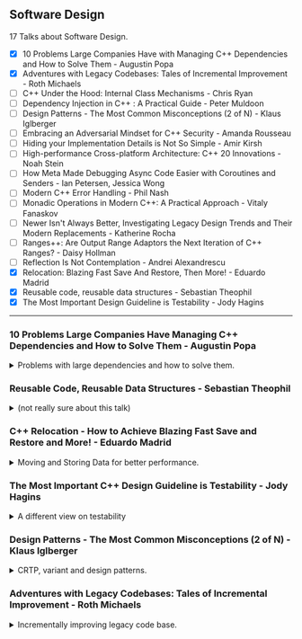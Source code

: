<!--
// cSpell:ignore relocatability Björn Fahller Blarg multiplicator soooo maat
-->

<link rel="stylesheet" type="text/css" href="../../markdown-style.css">

## Software Design

<summary>
17 Talks about Software Design.
</summary>

- [x] 10 Problems Large Companies Have with Managing C++ Dependencies and How to Solve Them - Augustin Popa
- [x] Adventures with Legacy Codebases: Tales of Incremental Improvement - Roth Michaels
- [ ] C++ Under the Hood: Internal Class Mechanisms - Chris Ryan
- [ ] Dependency Injection in C++ : A Practical Guide - Peter Muldoon
- [ ] Design Patterns - The Most Common Misconceptions (2 of N) - Klaus Iglberger
- [ ] Embracing an Adversarial Mindset for C++ Security - Amanda Rousseau
- [ ] Hiding your Implementation Details is Not So Simple - Amir Kirsh
- [ ] High-performance Cross-platform Architecture: C++ 20 Innovations - Noah Stein
- [ ] How Meta Made Debugging Async Code Easier with Coroutines and Senders - Ian Petersen, Jessica Wong
- [ ] Modern C++ Error Handling - Phil Nash
- [ ] Monadic Operations in Modern C++: A Practical Approach - Vitaly Fanaskov
- [ ] Newer Isn't Always Better, Investigating Legacy Design Trends and Their Modern Replacements - Katherine Rocha
- [ ] Ranges++: Are Output Range Adaptors the Next Iteration of C++ Ranges? - Daisy Hollman
- [ ] Reflection Is Not Contemplation - Andrei Alexandrescu
- [x] Relocation: Blazing Fast Save And Restore, Then More! - Eduardo Madrid
- [x] Reusable code, reusable data structures - Sebastian Theophil
- [x] The Most Important Design Guideline is Testability - Jody Hagins

---

### 10 Problems Large Companies Have Managing C++ Dependencies and How to Solve Them - Augustin Popa

<details>
<summary>
Problems with large dependencies and how to solve them.
</summary>

[10 Problems Large Companies Have Managing C++ Dependencies and How to Solve Them](https://youtu.be/kOW74IUH7IA?si=9R-_FSdv3w1QKKTI), [slides](https://github.com/CppCon/CppCon2024/blob/main/Presentations/10_Problems_Large_Companies_Have_with_Managing_Cpp_Dependencies_and_How_to_Solve_Them.pdf).

package libraries and dependencies management is still a top pain point for C++ developers.

- Conan
- vcpkg
- NuGet

> Preview – 10 conclusions
>
> 1. Support building from source
> 2. Build a verified binary cache
> 3. Version using baselines
> 4. Build open-source with a package manager
> 5. Cache build assets internally
> 6. Monitor, prevent, and respond to vulnerabilities
> 7. Centralize common tasks
> 8. Produce SBOMs
> 9. Global, reproducible builds
> 10. Break large migrations down into smaller milestones

#### Problem 1: ABI incompatible C++ binaries

binaries aren't portable, they depend on how they were compiled. so it leads to a very complex dependency graph, different compilers, target OS, feature flags, build configurations, etc...

the consumer needs to get the correct binary and use it, but a solution for this is to build the dependant packages from source, some package managers support this, and we can also use the CI build chain to build the dependencies. some companies moved to Monorepo architecture, where everything is built together.

this also allows for editing and tweaking the source code for the dependencies.

#### Problem 2: Build times are too long when building from source

Of course, building packages takes time, it scales poorly, as each package has it's own decencies.\
we can use a caching strategy with a shared cache for binaries with a unique hash identifier based on versions and ABI.

#### Problem 3: Version conflicts – The Diamond problem

each decency has dependencies of it's own, and if two packages consumer the same third package, they might get a version conflict.

a solution could be to move from package/libraries into "baselines", a baseline contains a set of packages with compatible versions between them.

#### Problem 4: Building open-source dependencies is hard

in-house development is more work to write, but easier to integrate, maintain and protects against legal concerns and some vulnerabilities.

a package manager can handle some of the problems with building the packages, and bridge the gap.

#### Problem 5: Organization restricts access to online downloads

organizations don't want to allow open-source code without a process, and there's always a risk that the open-source library goes down.\
we can get around this by maintain a cache (proxy) of 3rd party packages source code, which can also be moved to a protected environment that won't allow internet connection.

#### Problem 6: Security vulnerabilities in open-source code

Open source packages might have known vulnerabilities. the organization needs a strategy to monitor, review and respond to them.

#### Problem 7: Duplicated engineering cost to maintain dependencies

managing dependencies gets harder with scale, there are problems with communication, and there are times where similar work is being done in different teams.

#### Problem 8: Difficult to track or report on all dependencies

audit dependencies, build the dependency graph, producing SBOMs - software bill of materials.

#### Problem 9: Build toolchain variations across the organization

reproducible builds, tests and deployments. building in containers, establishing company-wide policies and interior tools storage.

#### Problem 10: Moving to new solution is complex or too time consuming

takes time, effort, causes un-expected problems.

we can set milestones - small changes that represent a gain in value, even if there aren't any more changes to the process. we identify the action and what benefit it provides us.

---

> Summary – 10 conclusions
>
> 1. Build C++ dependencies from source
> 2. Establish binary caching where possible
> 3. Organize dependencies + versions into baselines (fixed points in time)
> 4. Use an open-source package manager to save time / effort
> 5. Create an asset cache for sources needed to build dependencies
> 6. Develop a vulnerability monitoring, prevention, and response strategy and associated tools / workflows
> 7. Centralize common dependency management tasks, enforce consistency across organization at scale
> 8. Organize dependencies into coherent packages and start producing SBOMs
> 9. Establish a global toolchain policy and build in containers if possible
> 10. Break large migrations down into smaller milestones with a win at each step.

</details>

### Reusable Code, Reusable Data Structures - Sebastian Theophil

<details>
<summary>
(not really sure about this talk)
</summary>

[Reusable Code, Reusable Data Structures](https://youtu.be/5zkDeiyF5Rc?si=tmsS-hGBMTMCey1r), [slides](https://github.com/CppCon/CppCon2024/blob/main/Presentations/Reusable_Code_Reusable_Data_Structures.pdf)

> DRY -- don't repeat yourself -- is an important software engineering principle.\
> Repetitive code is error-prone code. Inevitably, and sooner rather than later, we will forget to change one of these repetitive code locations. C++ offers many different tools to share code and data and I often see novice and intermediate programmers struggle with choosing the best one in each situation.\
> We have template functions, template classes, std::variant, virtual classes and std::any. We have some common associated programming patterns like CRTP, templated base classes, template functions taking function arguments.\
> All of these have their uses and in my talk, I want to develop some intuitions on when to use which.

what should we use and what should we not use.\
starting with an example of centering elements in html.

for code to be reused in an efficient manner, we need to generalize the problem, understand which algorithm can help us, etc...

when we have a shared algorithm and different data, we use generic functions and concepts.

looking at some patterns: output iterators, predicate, and at the command design pattern.

> GENERIC FUNCTIONS
>
> - Need clear requirements
> - Expressed in well-known concepts
> - Reduce dependencies
> - Flexible and customizable through customization points

Generic classes, data is being templated, either in the base class or with the curiously recurring template pattern (CRTP).

mixin classes, adding functionality to un-related classes.

other options are inheritance (virtual functions) and <cpp>std::variant</cpp>, but should they really be used for code sharing? runtime polymorphism ties things together, it creates coupling and has lasting implication.

- heap allocation
- lifetime issues
- ownership

external polymorphism, global overloads, <cpp>std::variant</cpp> and <cpp>std::visit</cpp>.

</details>

### C++ Relocation - How to Achieve Blazing Fast Save and Restore and More! - Eduardo Madrid

<details>
<summary>
Moving and Storing Data for better performance.
</summary>

[C++ Relocation - How to Achieve Blazing Fast Save and Restore and More!](https://youtu.be/LnGrrfBMotA?si=RQ6R3iWcMSCTZzTK), [slides](https://github.com/CppCon/CppCon2024/blob/main/Presentations/Relocation.pdf), [event](https://cppcon2024.sched.com/event/1gZeM/relocation-blazing-fast-save-and-restore-then-more). [Data Orientation For The Win! - Eduardo Madrid - CppCon 2021](https://www.youtube.com/watch?v=QbffGSgsCcQ)

The opposite of pointe chasing.

> What's what we mean to improve?
>
> - Our systems need objects to refer to each other, and we need runtime polymorphism
> - Nothing bad per se, just that it craters performance
> - What if we are willing to do a lot of effort to improve performance lot?
> - One option is to apply **Data Orientation** techniques in general.
> - Today, we give extra attention to "relocatability"

Relocatability is how we apply data orientation techniques to make our data easy to be moved around, so it will reside in memory when it has the best performance.\
(relocatability is not about position independent code for dynamically linked libraries).

Writing code the "normal" way means we don't focus on mapping data in memory.

- storing data in classes or structs with heterogenous members.
- using pointers for objects to refer to one another.
- using virtual inheritance and overrides for runtime polymorphism
- indirections, allocations, lifetime, sharing ownership (<cpp>std::unique_ptr</cpp>, <cpp>std::shared_ptr</cpp>)

#### Data Orientation

The non-trivial way to write code takes data to memory mapping into account.

> Columnar Representation (Scattering):\
> Transforming collections of structs of members of heterogeneous typesinto one structure with arrays of homogeneous data types (going from what in databases is called a row-representation to a columnar representation) also called "scattering" or achieving structures of arrays.

That's a long way for saying "struct of arrays" over "array of structs", or moving from row-wise representations to column-wise.\
With *row-wise* representations, we have structs containing different kinds of members, pointers (which can be null), data that is differentiating the state of the object and we have containers with multiple elements of the class.\
with *column-wise*, we combine the data and the container together, we move to homogenous collection of data, all fields of the same type are stored continuously. to access a single 'item', we use a handle (Facade/Proxy design pattern).\
After scattering, we are using "entity-component systems", we no longer have objects, instead we have entities, and members are replaced with compnotents. entities and components are bound through an index in a global structure.

```cpp
// row-wise
struct Item {
  int id;
  double price;
  Specials *specials; // pointer, can be null
  Category *category;
  bool is_homemade; // messes with the data alignment
};
std::array<Item, N> items;

// column-wise
template <std::size_t N>
struct State {
  std::array<int, N> ids;
  std::array<double, N> prices;
  EfficientMap<std::size_t, Specials> specials;
  std::array<CategoryHandle, N> categories;
  EfficientSet<std::size_t> homemade;
};

auto state = State<N>;
class ItemHandle {
  std::size index;
public:
  int id() { return state.ids[index]; }
  double price() { return state.prices[index]; }
  Specials *specials() { return state.specials[id()]; }
  CategoryHandle category() { return state.categories[id()]; }
  bool &is_homemade() { return state.homemade.contains(id()); }
};
```

Allocating data homogeneously allows for better performance (SIMD, CUDA), reduces allocations, it dis-incentives communication between state change. also, moving away from using pointers allows more efficient memory dump. data is given different addresses by the allocator, so we can't restore the application correctly (the pointers are no longer valid). if we have this kind of a layout, the relations between entities are preserved through the index.

#### Allocators And Relocatability

Allocators don't care about the efficient allocation of the data, so we must be able to control and move the data, and we need the ability to maintain the allocation across the lifetime of the program, as objects are created and destroyed.

we start by re-introducing some indirection - using stable indices.

> Recapping Björn Fahller ["Cache Friendly Data + Functional + Ranges = &heartsuit;"](https://www.youtube.com/watch?v=XJzs4kC9d-Y) @C++ On Sea 2024:
>
> - He calls stable indices "stable ids", and the technique is to use an extra indirection that pays for itself in terms of performance.
> - Furthermore, you can have both the forward mapping and the backward mapping, depending on your needs.
> - This indirection is what provides the freedom to relocate!
> - Björn Fahller presented benchmarks that dove into details of wall-clock performance, cache misses, IMO his results are representative of what would be real world use.

Relocatability makes saving the state of the application trivial - just dump the data as is. and restoring it is just as easy. if the data is ever "shaken" and becomes not efficient, we can re-allocate them to make them efficient again. "shaken" data can be fragmentation (empty holes in the array), or having old and new entities stored together (if we re-used the old memory to store new data).\
Memory performance relies on time and space locality, we want to have objects that are accessed together stored together, relocating objects allows us to maintain and improve this.

One issue is using *Value Mangers*, using <cpp>std::optional</cpp>, which currently doesn't take allocators, but can take a <cpp>std::vector</cpp> type with an custom allocator. this has something to do with type erasure (<cpp>std::any</cpp>, <cpp>std::function</cpp>). the language doesn't currently have support to access internals (???).

</details>

### The Most Important C++ Design Guideline is Testability - Jody Hagins

<details>
<summary>
A different view on testability
</summary>

[The Most Important C++ Design Guideline is Testability](https://youtu.be/kgE8v5M1Eoo?si=5w4dnwmZakqDf0Yv), [slides](https://github.com/CppCon/CppCon2024/blob/main/Presentations/The_Most_Important_Design_Guideline_is_Testability.pdf), [event](https://cppcon2024.sched.com/event/1gZfl/the-most-important-design-guideline-is-testability).

> Scott Meyers has famously proclaimed that the most important general design guideline is to make interfaces easy to use correctly and hard to use incorrectly.  I don't dispute that this is one of the most important design guidelines.\
> However, in my close to 40 years of fighting in the C++ trenches, I'd argue that testability is by far the more important design guideline, and antecedent to both ease of use and performance (a particular C++ penchant).\
> In this talk, we will discuss what testability means, and why it is so important.  We will briefly discuss some popular testing techniques, but most of our time will be spent looking into items of testability that are rarely discussed, but are extremely important in practice.

Design interfaces for testability, have an holistic thought about systems and how they can be tested.

> Why is Testing Important? We are human!
>
> - Making Mistakes: Every human is really, really good at making mistakes
> - Being annoyed when OTHER people make mistakes

Testability isn't just Unit Tests and TDD (Test Driven Development).

#### Hidden State

side tangent an example about having a hidden state and how it complicates testing. the best way is to having composability, but there's an old pattern to provide access to all private members.

doing some tricks with template specializations... this shouldn't be done. but it's possible.

```cpp
template <typename TagT, auto...>
struct Sudo;

template <typename TagT>
struct Sudo<TagT>
{
  inline static typename TagT::type value{};
};

template <typename TagT, typename TagT::type Member>
struct Sudo<TagT, Member>
{
  inline static const decltype(Member) value = Sudo<TagT>::value = Member;
};

template <typename TagT, typename ObjectT>
decltype(auto)
sudo(ObjectT && object)
{
  assert(Sudo<TagT>::value);
  return std::invoke(  Sudo<TagT>::value,  std::forward<ObjectT>(object));
}

template <typename ClassT, typename MemberT, typename = void>
struct SudoTag
{
  using type = MemberT ClassT::*;
};

// usage
namespace foo::bar { class Blarg { int x = 42; }; }

using Blarg_x = SudoTag<foo::bar::Blarg, int>;
template struct Sudo<Blarg_x, &foo::bar::Blarg::x>;

int main()
{
  auto blarg = foo::bar::Blarg{};
  std::cout << sudo<Blarg_x>(blarg) << '\n'; // print blarg.x
}

// with macro - less boilerplate
  #define SUDO(NAMESPACE, TYPE, CLASS, MEMTYPE, MEMBER) \
  namespace NAMESPACE { \
  struct TYPE \
  : SudoTag<CLASS, MEMTYPE> \
  { }; \
  } \
  template struct Sudo<NAMESPACE::TYPE, &CLASS::MEMBER>
// Then, you can use it like this...
BP_SUDO(foo::bar, Blarg_x, foo::bar::Blarg, int, x);
```

#### Back to Testability

Donald Knuth - offered bounties for bugs. but didn't think highly of unit tests and other testing methodologies. has some quotes that go against what we usually think as "best practice".

- property based testing
- fuzzing

Avoid naked types - everything is a special type of it's own. never confuse the parameters and the order of the arguments. always have strong types.

#### Case Study - Knight Capital

> everything is an API.

a company that had an issue in 2012 which lost the company 10 million dollars per minute for 45 minutes. they did some stock trading and things went bad. they had unused code still in the system, and they wanted to reuse a flag that was for the old system for the new one. the code was changed as part of refactoring but wasn't tested, eventually, the new version of the code was deployed to all but one machine. when the application went live, the one computer run the old code, which was called because of the repurposed flag, and then old code did the wrong thing, and because it wasn't tested properly, it behaved in a way that isn't part of normal procedure.

this was a chain of errors, if any one of them didn't happen, this would be a non-event.

> - Remove old code and add new code at the same time
> - Reuse an existing "value" for completely different functionality
> - Stopped using Power Peg in 2003, dead code still around
> - Refactored code in 2005 ; moved dead code ; test still pass
> - Manual deployment ; no review ; no tests
> - Different components had different view of same thing
> - email for important log messages
> - Rollback made matters worse

(how to test each of these points)

</details>

### Design Patterns - The Most Common Misconceptions (2 of N) - Klaus Iglberger

<details>
<summary>
CRTP, variant and design patterns.
</summary>

[Design Patterns - The Most Common Misconceptions (2 of N)](https://youtu.be/pmdwAf6hCWg?si=Ihpx8evhi69KwtMK), [slides](https://github.com/CppCon/CppCon2024/blob/main/Presentations/Design_Patterns.pdf), [event](https://cppcon2024.sched.com/event/1gZfn/design-patterns-the-most-common-misconceptions-2-of-n).

in the previous talk in "Meeting C++ 2023", the topics were:

- Builder
- Factory Method
- Bridge
- Design Pattern

this talk will be about design patterns and virtual patterns

#### CRTP - Curiously Recursive Template Pattern

the base class is templated on the derived class. it allows us to sometimes remove virtual function calls.

```cpp
template<typename Derived>
class Animal
{
private:
  Animal() = default;
  ~Animal() = default;
  friend Derived;
public:
  void make_sound() const {
    static_cast<Derived const&>(*this).make_sound()
  }
};

class Sheep: public<Sheep>
{
  // not defining the destructor
   void make_sound() const { std::cout << "baa"; }
};
```

there are two limitations: there is no shared base class, each derived class has a different base class, so we can't have a collection of objects. but since everything is a template, this forces everything that comes into touch with it becomes a template itself. this moves our code from the source files to the headers.

in C++23, we can replace CRTP with explicit object parameter ("deducing this")

```cpp
struct NumericalFunctions
{
  void scale(this auto&& self, double multiplicator)
  {
    self.setValue( self.getValue() * multiplicator );
}
};

struct Sensitivity : public NumericalFunctions
{
  double getValue() const { return value; }
  void setValue(double v) { value = v; }
  double value;
};

int main()
{
  Sensitivity s{1.2} ;
  s.scale(2.0);
  std::println(std::cout, "s.getValue() = {}", s.getValue());
}
```

however, we can't replace everything, we can't deduce the derived class from the base class. we only deduce the static type, not the dynamic one. CRTP has two behaviors: adding functionality, and creating static interfaces. we can replace CRTP with explicit object parameters when we add functionality, but not when we used CRTP for static interfaces.\
Since the term is ambagious and refers to two things, we need terms to differentiate them.

> CRTP for Static Interfaces
>
> - provides a base class for a related set/family of types.
> - defines a common interface.
> - is used via the base class interface.
> - introduces an abstraction and is a design pattern.
> - should be called **Static Interface**
>
> Adding Functionality via CRTP
>
> - provides implementation details for the derived class.
> - does not define a common interface.
> - is not used via the base class interface.
> - does not introduce an abstraction, hence is no design pattern.
> - should be called **Mixin**.

c++20 concepts might seem similar to static interfaces, but concepts are "duck typing", it is much more permissive, static interfaces are "opt in". we could get around this by adding a requirement of <cpp>std::derived_from\<T,AnimalTag\></cpp> to the concept to restrict the set of types.

```cpp
template< typename T >
concept Animal = requires(T animal) {
  animal.make_sound();
};

template<Animal T>
void print(T const& animal) {
  animal.make_sound();
}
class Sheep {
public:
  void make_sound() const { std::cout << "baa"; }
};
int main() {
  Sheep sheep;
  print(sheep);
}
```

#### std::variant

The usual example of drawing shapes, starting with the classic OOP solution and adding a draw strategy object to avoid coupling with an implementation. we want to focus on separating code that changes often (low level implementation) from code that doesn't change that much.\
This draws from the Gang of Four approach of using inheritance and virtual functions, which is something the C++ community tries to move away from.

we can implement this with <cpp>std::variant</cpp>

```cpp
class Circle
{
public:
 explicit Circle( double rad )
 : radius{ rad }
 , // ... Remaining data members
 {}
 double getRadius() const noexcept;
 // ... getCenter(), getRotation(), ...
private:
 double radius;
 // ... Remaining data members
};
class Square
{
public:
 explicit Square( double s )
 : side{ s }
 , // ... Remaining data members
 {}
 double getSide() const noexcept;
 // ... getCenter(), getRotation(), ...
private:
 double side;
 // ... Remaining data members
}
using Shape = std::variant<Circle, Square>;
using Shapes = std::vector<Shape>;

class ShapesFactory
{
public:
Shapes create( std::string_view filename )
{
  Shapes shapes{};
  std::string shape{};
  std::ifstream shape_file{ filename };
  while( shape_file >> shape ) {
    if( shape == "circle" ) {
      double radius;
      shape_file >> radius;
      shapes.emplace_back( Circle{radius} );
    }
    else if( shape == "square" ) {
      double side;
      shape_file >> side;
      shapes.emplace_back( Square{side} );
    }
    else {
      break;
    }
  }
    return shapes;
  }
};

using Factory = std::variant<ShapesFactory>;

using Drawer = std::variant<OpenGLDrawer>;
void drawAllShapes(Shapes const& shapes, Drawer drawer) {
  for(auto const& shape : shapes){
    std::visit([](auto d, auto s){ d(s); }, drawer, shape);
  }
}

// more code
```

> This solution is soooo much better:
>
> - No inheritance, but a functional approach
> - No (smart) pointers, but values
> - Proper management of graphics code
> - Automatic, elegant life-time management
> - Less code to write
> - Soooo much simpler
> - Better performance

(some benchmarks)

however, there is a problem. our design mixes level of implementation and responsibilities. rather than having two levels of architecture, we only have one thing. but maybe templates can help us? this might turn us into a templated nightmare...

<cpp>std::variant</cpp> isn't a replacement to virtual functions. variants support a fixed set of types and an open set of operations, while virtual functions have an open set of types and a closed set of operations. a variant is a visitor design pattern.
</details>

### Adventures with Legacy Codebases: Tales of Incremental Improvement - Roth Michaels

<details>
<summary>
Incrementally improving legacy code base.
</summary>

[Adventures with Legacy Codebases: Tales of Incremental Improvement](https://youtu.be/lN-dd-0PjRg?si=oytVnTjGIEqPG-5-), [slides](https://github.com/CppCon/CppCon2024/blob/main/Presentations/Adventures_With_Legacy_Codebases.pdf), [event](https://cppcon2024.sched.com/event/1gZft/adventures-with-legacy-codebases-tales-of-incremental-improvement).

> What is legacy code?
>
> - No tests
> - Lot's of code
> - Very old
> - Authors may be gone
> - Many C++ standards
> - New/old styles
> - New/old paradigms
> - Bad decisions from the past that once made sense
> - Possibly rewritten by a less skilled engineer

[code-maat tool](https://github.com/adamtornhill/code-maat) to analyze code change from version control.

not adding tests for code that won't change. focus on user/business value.

linting with style guides (clang format), should be enforced by machine, not by human feedback. this messes with `git blame` in the codebase. using githooks to apply formatting on incoming changes and verifying it as part of the ci pipeline.\
using static analysis: address, undefined behavior and thread-safety analyzers. also make this part of the pipeline, especially important when code should work on both AMD and ARM processors.\
testing pyramid, moving up from unit test to integration test and up to End-to-End tests.

#### Should we change legacy APIs?

transitioning from custom home-made objects to external libraries to the standard library, like <cpp>std::optional</cpp>. we should avoid breaking changes.

"Live at Head" - all internal libraries are always built from scratch, no internal versions, problems are detected immediately, not months afterwards when the new version is pulled.

handling dependencies, using `clang-tidy` custom rules, `clang-tidy-diff` to only report on changed lines.

#### Sharing Legacy Code

Desire to standardize, reducing duplicate code, share unique code, have a single strategy for behavior (one installer, one UI library). share code you are proud of and think is good and useful.

</details>
